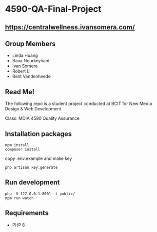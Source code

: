 # 4590-QA-Final-Project

## https://centralwellness.ivansomera.com/

## Group Members

-   Linda Huang
-   Bana Nourkeyhani
-   Ivan Somera
-   Robert Li
-   Bent Vandenheede

## Read Me!

The following repo is a student project conducted at BCIT for New Media Design & Web Development

Class: MDIA 4590 Quality Assurance

## Installation packages

    npm install
    composer install

copy .env.example and make key

    php artisan key:generate

## Run development

    php -S 127.0.0.1:8001 -t public/
    npm run watch

## Requirements

-   PHP 8
